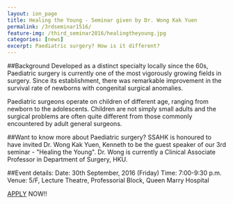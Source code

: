 ```yaml
---
layout: ion_page
title: Healing the Young - Seminar given by Dr. Wong Kak Yuen
permalink: /3rdseminar1516/
feature-img: /third_seminar2016/healingtheyoung.jpg
categories: [news]
excerpt: Paediatric surgery? How is it different?
---
```


##Background
Developed as a distinct specialty locally since the 60s, Paediatric surgery is currently one of the most vigorously growing fields in surgery. Since its establishment, there was remarkable improvement in the survival rate of newborns with congenital surgical anomalies.

Paediatric surgeons operate on children of different age, ranging from newborn to the adolescents. Children are not simply small adults and the surgical problems are often quite different from those commonly encountered by adult general surgeons.

##Want to know more about Paediatric surgery?
SSAHK is honoured to have invited Dr. Wong Kak Yuen, Kenneth to be the guest speaker of our 3rd seminar - "Healing the Young". Dr. Wong is currently a Clinical Associate Professor in Department of Surgery, HKU.

##Event details:
Date: 30th September, 2016 (Friday)
Time: 7:00-9:30 p.m.
Venue: 5/F, Lecture Theatre, Professorial Block, Queen Marry Hospital

[APPLY](https://goo.gl/forms/ZFVYIzVJ7eDGlxfH2) NOW!!
